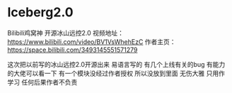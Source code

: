 # Iceberg2.0
Bilibili鸡窝神 开源冰山远控2.0 视频地址：https://www.bilibili.com/video/BV1VsWhehEzC 作者主页：https://space.bilibili.com/3493145551571279

这次把以前写的冰山远控2.0开源出来 易语言写的 有几个上线有关的bug 有能力的大佬可以看一下 有一个模块没经过作者授权 所以没放到里面 无伤大雅
只用作学习 任何后果作者不负责
